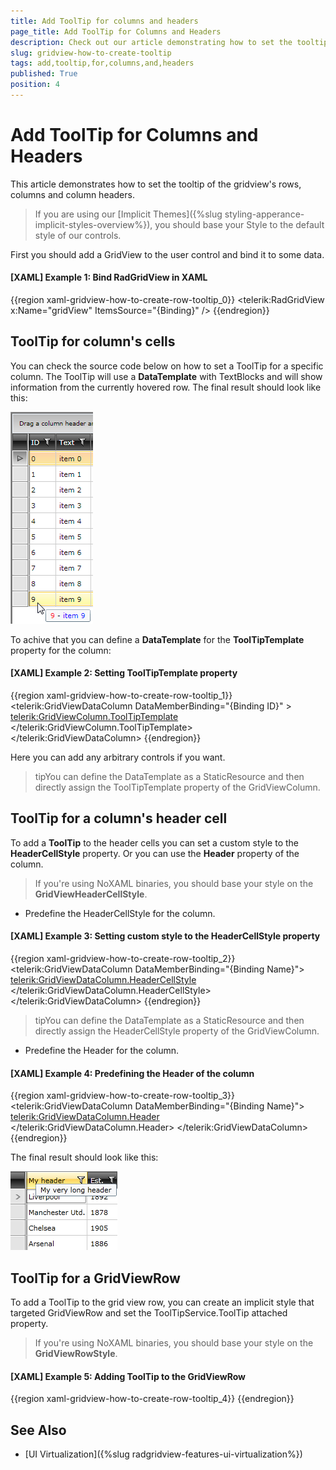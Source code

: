 ```yaml
---
title: Add ToolTip for columns and headers
page_title: Add ToolTip for Columns and Headers
description: Check out our article demonstrating how to set the tooltip of the rows, columns and column headers of RadGridView - Telerik's {{ site.framework_name }} DataGrid.
slug: gridview-how-to-create-tooltip
tags: add,tooltip,for,columns,and,headers
published: True
position: 4
---
```


# Add ToolTip for Columns and Headers

This article demonstrates how to set the tooltip of the gridview's rows, columns and column headers.

>If you are using our [Implicit Themes]({%slug styling-apperance-implicit-styles-overview%}), you should base your Style to the default style of our controls.

First you should add a GridView to the user control and bind it to some data.

#### __[XAML] Example 1: Bind RadGridView in XAML__
{{region xaml-gridview-how-to-create-row-tooltip_0}}
	<telerik:RadGridView x:Name="gridView" ItemsSource="{Binding}" />
{{endregion}}

## ToolTip for column's cells

You can check the source code below on how to set a ToolTip for a specific column. The ToolTip will use a __DataTemplate__ with TextBlocks and will show information from the currently hovered row. The final result should look like this:

![Telerik {{ site.framework_name }} DataGrid row tooltip](images/gridview_row_tooltip.png)

To achive that you can define a __DataTemplate__ for the __ToolTipTemplate__ property for the column:

#### __[XAML] Example 2: Setting ToolTipTemplate property__

{{region xaml-gridview-how-to-create-row-tooltip_1}}
	<telerik:GridViewDataColumn DataMemberBinding="{Binding ID}" >
	    <telerik:GridViewColumn.ToolTipTemplate>
	        <DataTemplate>
	            <StackPanel Orientation="Horizontal">
	                <TextBlock Text="{Binding ID}" Foreground="Red" />
	                <TextBlock Text=" - " />
	                <TextBlock Text="{Binding Text}" Foreground="Blue" />
	            </StackPanel>
	        </DataTemplate>
	    </telerik:GridViewColumn.ToolTipTemplate>
	</telerik:GridViewDataColumn>
{{endregion}}

Here you can add any arbitrary controls if you want.

>tipYou can define the DataTemplate as a StaticResource and then directly assign the ToolTipTemplate property of the GridViewColumn.

## ToolTip for a column's header cell 

To add a __ToolTip__ to the header cells you can set a custom style to the __HeaderCellStyle__ property. Or you can use the __Header__ property of the column. 

>If you're using NoXAML binaries, you should base your style on the __GridViewHeaderCellStyle__.

* Predefine the HeaderCellStyle for the column. 

#### __[XAML] Example 3: Setting custom style to the HeaderCellStyle property__

{{region xaml-gridview-how-to-create-row-tooltip_2}}
	<telerik:GridViewDataColumn DataMemberBinding="{Binding Name}">
	    <telerik:GridViewDataColumn.HeaderCellStyle>
	        <Style TargetType="telerik:GridViewHeaderCell">
	            <Setter Property="ToolTipService.ToolTip" Value="My very long header"/>
	        </Style>
	    </telerik:GridViewDataColumn.HeaderCellStyle>
	</telerik:GridViewDataColumn>
{{endregion}}


>tipYou can define the DataTemplate as a StaticResource and then directly assign the HeaderCellStyle property of the GridViewColumn.

* Predefine the Header for the column.

#### __[XAML] Example 4: Predefining the Header of the column__

{{region xaml-gridview-how-to-create-row-tooltip_3}}
	<telerik:GridViewDataColumn DataMemberBinding="{Binding Name}">
	    <telerik:GridViewDataColumn.Header>
	        <TextBlock Text="Name" ToolTipService.ToolTip="My very long header"/>
	    </telerik:GridViewDataColumn.Header>
	</telerik:GridViewDataColumn>
{{endregion}}

The final result should look like this:

![Telerik {{ site.framework_name }} DataGrid header tooltip](images/gridview_header_tooltip.png)

## ToolTip for a GridViewRow

To add a ToolTip to the grid view row, you can create an implicit style that targeted GridViewRow and set the ToolTipService.ToolTip attached property.

>If you're using NoXAML binaries, you should base your style on the __GridViewRowStyle__.

#### __[XAML] Example 5: Adding ToolTip to the GridViewRow__

{{region xaml-gridview-how-to-create-row-tooltip_4}}
	<Style TargetType="telerik:GridViewRow">
	    <Setter Property="ToolTipService.ToolTip" Value="MyToolTipText"/>
	</Style>
{{endregion}}

## See Also

* [UI Virtualization]({%slug radgridview-features-ui-virtualization%})

